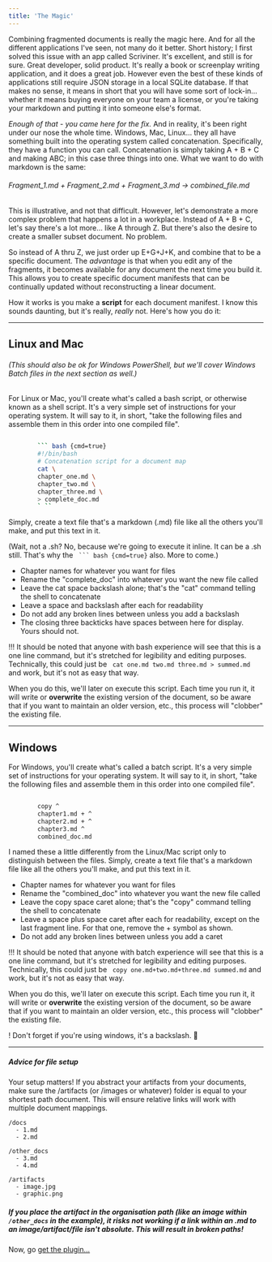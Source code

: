 ```yaml
---
title: 'The Magic'
---
```


Combining fragmented documents is really the magic here. And for all the different applications I've seen, not many do it better. Short history; I first solved this issue with an app called Scriviner. It's excellent, and still is for sure. Great developer, solid product. It's really a book or screenplay writing application, and it does a great job. However even the best of these kinds of applications still require JSON storage in a local SQLite database. If that makes no sense, it means in short that you will have some sort of lock-in... whether it means buying everyone on your team a license, or you're taking your markdown and putting it into someone else's format.

_Enough of that - you came here for the fix._ And in reality, it's been right under our nose the whole time. Windows, Mac, Linux... they all have something built into the operating system called concatenation. Specifically, they have a function you can call. Concatenation is simply taking A + B + C and making ABC; in this case three things into one. What we want to do with markdown is the same:

###### Fragment_1.md + Fragment_2.md + Fragment_3.md -> combined_file.md

This is illustrative, and not that difficult. However, let's demonstrate a more complex problem that happens a lot in a workplace. Instead of A + B + C, let's say there's a lot more... like A through Z. But there's also the desire to create a smaller subset document. No problem.

So instead of A thru Z, we just order up E+G+J+K, and combine that to be a specific document. The _advantage_ is that when you edit any of the fragments, it becomes available for any document the next time you build it. This allows you to create specific document manifests that can be continually updated without reconstructing a linear document.

How it works is you make a **script** for each document manifest. I know this sounds daunting, but it's really, _really_ not. Here's how you do it:

---

## Linux and Mac

###### (This should also be ok for Windows PowerShell, but we'll cover Windows Batch files in the next section as well.)

For Linux or Mac, you'll create what's called a bash script, or otherwise known as a shell script. It's a very simple set of instructions for your operating system. It will say to it, in short, "take the following files and assemble them in this order into one compiled file".

```sh

        ``` bash {cmd=true}
        #!/bin/bash
        # Concatenation script for a document map
        cat \
        chapter_one.md \
        chapter_two.md \
        chapter_three.md \
        > complete_doc.md
        ` ``

```

Simply, create a text file that's a markdown (.md) file like all the others you'll make, and put this text in it. 

(Wait, not a .sh? No, because we're going to execute it inline. It can be a .sh still. That's why the ` ``` bash {cmd=true}` also. More to come.)

- Chapter names for whatever you want for files
- Rename the "complete_doc" into whatever you want the new file called
- Leave the cat space backslash alone; that's the "cat" command telling the shell to concatenate
- Leave a space and backslash after each for readability
- Do not add any broken lines between unless you add a backslash
- The closing three backticks have spaces between here for display. Yours should not.

!!! It should be noted that anyone with bash experience will see that this is a one line command, but it's stretched for legibility and editing purposes. Technically, this could just be ` cat one.md two.md three.md > summed.md` and work, but it's not as easy that way.

When you do this, we'll later on execute this script. Each time you run it, it will write or **overwrite** the existing version of the document, so be aware that if you want to maintain an older version, etc., this process will "clobber" the existing file.

---

## Windows

For Windows, you'll create what's called a batch script. It's a very simple set of instructions for your operating system. It will say to it, in short, "take the following files and assemble them in this order into one compiled file".

```sh

		copy ^
        chapter1.md + ^
        chapter2.md + ^
        chapter3.md ^
        combined_doc.md


```

I named these a little differently from the Linux/Mac script only to distinguish between the files. Simply, create a text file that's a markdown file like all the others you'll make, and put this text in it.
- Chapter names for whatever you want for files
- Rename the "combined_doc" into whatever you want the new file called
- Leave the copy space caret alone; that's the "copy" command telling the shell to concatenate
- Leave a space plus space caret after each for readability, except on the last fragment line. For that one, remove the + symbol as shown.
- Do not add any broken lines between unless you add a caret

!!! It should be noted that anyone with batch experience will see that this is a one line command, but it's stretched for legibility and editing purposes. Technically, this could just be ` copy one.md+two.md+three.md summed.md` and work, but it's not as easy that way.

When you do this, we'll later on execute this script. Each time you run it, it will write or **overwrite** the existing version of the document, so be aware that if you want to maintain an older version, etc., this process will "clobber" the existing file.

! Don't forget if you're using windows, it's a backslash. 🙂 

---

##### Advice for file setup

Your setup matters! If you abstract your artifacts from your documents, make sure the /artifacts (or /images or whatever) folder is equal to your shortest path document. This will ensure relative links will work with multiple document mappings.

```
/docs
  - 1.md
  - 2.md

/other_docs
  - 3.md
  - 4.md

/artifacts
  - image.jpg
  - graphic.png
```

##### If you place the artifact in the organisation path (like an image within `/other_docs` in the example), it risks not working if a link within an .md to an image/artifact/file isn't absolute. This will result in broken paths!


Now, go [get the plugin...](../get-the-plugin)